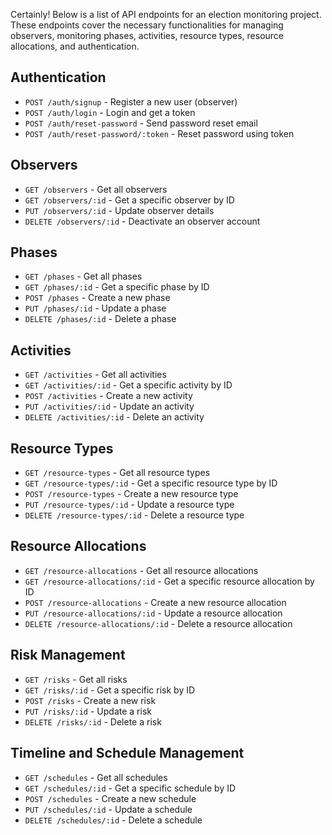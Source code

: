 Certainly! Below is a list of API endpoints for an election monitoring project. These endpoints cover the necessary functionalities for managing observers, monitoring phases, activities, resource types, resource allocations, and authentication.

## Authentication
- `POST /auth/signup` - Register a new user (observer)
- `POST /auth/login` - Login and get a token
- `POST /auth/reset-password` - Send password reset email
- `POST /auth/reset-password/:token` - Reset password using token

## Observers
- `GET /observers` - Get all observers
- `GET /observers/:id` - Get a specific observer by ID
- `PUT /observers/:id` - Update observer details
- `DELETE /observers/:id` - Deactivate an observer account

## Phases
- `GET /phases` - Get all phases
- `GET /phases/:id` - Get a specific phase by ID
- `POST /phases` - Create a new phase
- `PUT /phases/:id` - Update a phase
- `DELETE /phases/:id` - Delete a phase

## Activities
- `GET /activities` - Get all activities
- `GET /activities/:id` - Get a specific activity by ID
- `POST /activities` - Create a new activity
- `PUT /activities/:id` - Update an activity
- `DELETE /activities/:id` - Delete an activity

## Resource Types
- `GET /resource-types` - Get all resource types
- `GET /resource-types/:id` - Get a specific resource type by ID
- `POST /resource-types` - Create a new resource type
- `PUT /resource-types/:id` - Update a resource type
- `DELETE /resource-types/:id` - Delete a resource type

## Resource Allocations
- `GET /resource-allocations` - Get all resource allocations
- `GET /resource-allocations/:id` - Get a specific resource allocation by ID
- `POST /resource-allocations` - Create a new resource allocation
- `PUT /resource-allocations/:id` - Update a resource allocation
- `DELETE /resource-allocations/:id` - Delete a resource allocation

## Risk Management
- `GET /risks` - Get all risks
- `GET /risks/:id` - Get a specific risk by ID
- `POST /risks` - Create a new risk
- `PUT /risks/:id` - Update a risk
- `DELETE /risks/:id` - Delete a risk

## Timeline and Schedule Management
- `GET /schedules` - Get all schedules
- `GET /schedules/:id` - Get a specific schedule by ID
- `POST /schedules` - Create a new schedule
- `PUT /schedules/:id` - Update a schedule
- `DELETE /schedules/:id` - Delete a schedule
